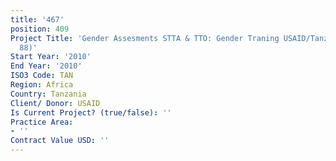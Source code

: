 ```yaml
---
title: '467'
position: 409
Project Title: 'Gender Assesments STTA & TTO: Gender Traning USAID/Tanzania:  (TDY
  88)'
Start Year: '2010'
End Year: '2010'
ISO3 Code: TAN
Region: Africa
Country: Tanzania
Client/ Donor: USAID
Is Current Project? (true/false): ''
Practice Area:
- ''
Contract Value USD: ''
---
```


